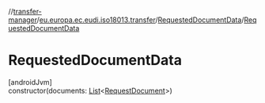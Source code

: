 //[transfer-manager](../../../index.md)/[eu.europa.ec.eudi.iso18013.transfer](../index.md)/[RequestedDocumentData](index.md)/[RequestedDocumentData](-requested-document-data.md)

# RequestedDocumentData

[androidJvm]\
constructor(documents: [List](https://kotlinlang.org/api/latest/jvm/stdlib/kotlin.collections/-list/index.html)&lt;[RequestDocument](../-request-document/index.md)&gt;)
